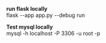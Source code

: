 **run flask locally**  
flask --app app.py --debug run

**Test mysql locally**  
mysql -h localhost -P 3306 -u root -p

